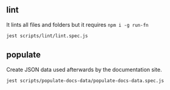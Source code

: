 ## lint

It lints all files and folders but it requires `npm i -g run-fn`

```bash
jest scripts/lint/lint.spec.js
```

## populate

Create JSON data used afterwards by the documentation site.

```bash
jest scripts/populate-docs-data/populate-docs-data.spec.js
```
